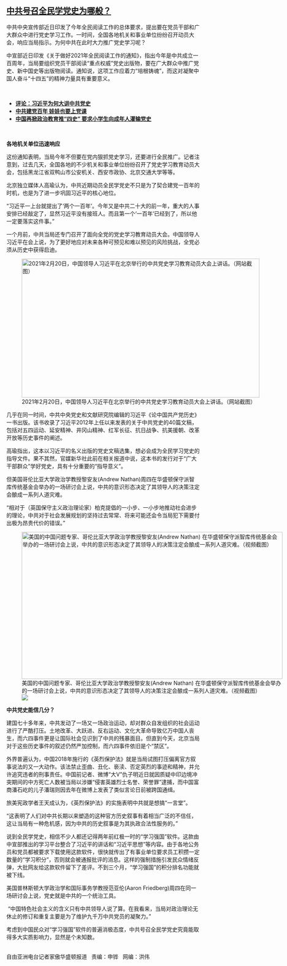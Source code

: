 <!--1616098257000-->
[中共号召全民学党史为哪般？](https://www.rfa.org/mandarin/yataibaodao/zhengzhi/hc-03182021120101.html)
------

<p></p><p>中共中央宣传部近日印发了今年全民阅读工作的总体要求，提出要在党员干部和广大群众中进行党史学习工作。一时间，全国各地机关和事业单位纷纷召开动员大会，响应当局指示。为何中共在此时大力推广党史学习呢？</p><p>中宣部近日印发《关于做好2021年全民阅读工作的通知》，指出今年是中共成立一百周年，当局要组织党员干部阅读“重点权威”党史出版物，要在广大群众中推广党史、新中国史等出版物阅读。通知说，这项工作应着力“培根铸魂”，而这对凝聚中国人奋斗“十四五”的精神力量具有重要意义。</p><p><br/></p><ul><li><a href="https://www.rfa.org/mandarin/pinglun/huping/hp-03032021101229.html"><strong>评论：习近平为何大讲中共党史</strong></a></li><li><strong><a href="https://www.rfa.org/mandarin/yataibaodao/kejiaowen/hx0301a-03012021055758.html">中共建党百年 娃娃也要上党课</a></strong></li><li><strong><a href="https://www.rfa.org/mandarin/yataibaodao/zhengzhi/ql-07152020062503.html">中国再掀政治教育推“四史” 要求小学生向成年人灌输党史</a></strong></li></ul><p><br/></p><p><strong>各地机关单位迅速响应</strong></p><p>这份通知表明，当局今年不但要在党内狠抓党史学习，还要进行全民推广。记者注意到，过去几天，全国各地的不少机关和事业单位纷纷召开了党史学习教育动员大会，包括黑龙江省双鸭山市公安机关、西安市政协、北京交通大学等等。</p><p>北京独立媒体人高瑜认为，中共近期动员全民学党史不只是为了契合建党一百年的时机，也是为了进一步巩固习近平的核心地位。</p><p>“习近平一上台就提出了‘两个一百年’。今年又是中共二十大的前一年，重大的人事安排已经敲定了，显然习近平没有接班人。而且第一个‘一百年’已经到了，所以他一定要落实这件事。”</p><p>一个月前，中共当局还专门召开了面向全党的党史学习教育动员大会。中国领导人习近平在会上说，为了更好地应对未来各种可预见和难以预见的风险挑战，全党必须从历史中获得启迪。</p><p><figure class="image-richtext image-inline captioned" style="width:620px;"><img alt="2021年2月20日，中国领导人习近平在北京举行的中共党史学习教育动员大会上讲话。（网站截图）" height="362" src="https://www.rfa.org/mandarin/yataibaodao/zhengzhi/hc-03182021120101.html/hc0318.jpg/@@images/43ad5a30-ed63-4291-a2a5-0340c8ff37a7.png" title="hc0318.jpg" width="620"/><figcaption class="image-caption">2021年2月20日，中国领导人习近平在北京举行的中共党史学习教育动员大会上讲话。（网站截图）</figcaption><small></small></figure></p><p>几乎在同一时间，中共中央党史和文献研究院编辑的习近平《论中国共产党历史》一书出版。该书收录了习近平2012年上任以来发表的关于中共党史的40篇文稿，包括对五四运动、延安精神、井冈山精神、红军长征、抗日战争、抗美援朝、改革开放等历史事件的阐述。</p><p>高瑜指出，这本以习近平的名义出版的党史文稿选集，想必会成为全民学习党史的指导文件。果不其然，官媒新华社此前在相关报道中说，这本书的发行对于“广大干部群众”学好党史，具有十分重要的“指导意义”。</p><p>但美国哥伦比亚大学政治学教授黎安友(Andrew Nathan)周四在华盛顿保守派智库传统基金会举办的一场研讨会上说，中共的意识形态决定了其领导人的决策注定会酿成一系列人道灾难。</p><p>“相对于（英国保守主义政治理论家）柏克提倡的一小步、一小步地推动社会进步的理论，中共对于社会发展规划的坚持过去常常、将来可能还会令当局犯下需要付出极为昂贵代价的错误。”</p><p><figure class="image-richtext image-inline captioned" style="width:680px;"><img alt="美国的中国问题专家、哥伦比亚大学政治学教授黎安友(Andrew Nathan) 在华盛顿保守派智库传统基金会举办的一场研讨会上说，中共的意识形态决定了其领导人的决策注定会酿成一系列人道灾难。（视频截图）" height="383" src="https://www.rfa.org/mandarin/yataibaodao/zhengzhi/hc-03182021120101.html/hc0318b.jpg/@@images/65f8d7bd-6c50-41d0-be35-ce6d330c4225.jpeg" title="hc0318b.jpg" width="680"/><figcaption class="image-caption">美国的中国问题专家、哥伦比亚大学政治学教授黎安友(Andrew Nathan) 在华盛顿保守派智库传统基金会举办的一场研讨会上说，中共的意识形态决定了其领导人的决策注定会酿成一系列人道灾难。（视频截图）</figcaption><small></small><div id="zoomattribute"><a data-caption="美国的中国问题专家、哥伦比亚大学政治学教授黎安友(Andrew Nathan) 在华盛顿保守派智库传统基金会举办的一场研讨会上说，中共的意识形态决定了其领导人的决策注定会酿成一系列人道灾难。（视频截图）" data-fancybox="" href="https://www.rfa.org/mandarin/yataibaodao/zhengzhi/hc-03182021120101.html/hc0318b.jpg" id="single_image" title="美国的中国问题专家、哥伦比亚大学政治学教授黎安友(Andrew Nathan) 在华盛顿保守派智库传统基金会举办的一场研讨会上说，中共的意识形态决定了其领导人的决策注定会酿成一系列人道灾难。（视频截图）"><img src="/++plone++rfa-resources/img/icon-zoom.png"/></a></div></figure></p><p><strong>中共党史能信几分？</strong></p><p>建国七十多年来，中共发动了一场又一场政治运动，却对群众自发组织的社会运动进行了严酷打压。土地改革、大跃进、反右运动、文化大革命导致亿万中国人丧生，而六四事件更是让国际社会见识到了中共的残暴面目。但直到今天，北京当局对于这些历史事件的叙述仍然严加控制，而六四事件依旧是个“禁区”。</p><p>外界普遍认为，中国2018年施行的《英烈保护法》就是当局试图打压偏离官方叙事说法的又一大动作。该法禁止歪曲、丑化、亵渎、否定英烈的事迹和精神，并允许追究违者的刑事责任。中国前记者、微博“大V”仇子明近日就因质疑中印边境冲突期间的中方死亡人数被当局以涉嫌“侵害英雄烈士名誉、荣誉罪”逮捕，而中国富商潘石屹的儿子潘瑞则因去年在微博上发表了类似言论日前被跨国通缉。</p><p>旅美宪政学者王天成认为，《英烈保护法》的实施表明中共就是想搞“一言堂”。</p><p>“这表明了人们对中共长期以来塑造的这种官方历史叙事有着相当广泛的不信任，这让当局有一种危机感，因为中共的历史叙事是为其执政合法性服务的。”</p><p>说到全民学党史，相信不少人都还记得两年前红极一时的“学习强国”软件。这款由中宣部推出的学习平台整合了习近平的讲话和“习近平思想”等内容。由于各地公务员和党员都被要求下载使用这款软件，很快就传出了有事业单位要求员工积攒一定数量的“学习积分”，否则就会被通报批评的消息。这样的强制措施引发民众情绪反弹，大批网友给这款软件留下了差评。不到三个月，“学习强国”的积分排名功能就被下线。</p><p>美国普林斯顿大学政治学和国际事务学教授范亚伦(Aaron Friedberg)周四在同一场研讨会上说，党史就是中共的一个统治工具。</p><p> “中国特色社会主义的含义只有中共领导人说了算。在我看来，当局对政治理论无休止的修订和重复主要是为了维护九千万中共党员的凝聚力。”</p><p>考虑到中国民众对“学习强国”软件的普遍消极态度，中共号召全民学党史究竟能取得多大实质影响力，显然是个未知数。</p><p><br/>自由亚洲电台记者家傲华盛顿报道   责编：申铧   网编：洪伟</p>
